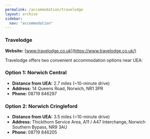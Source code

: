 ```yaml
---
permalink: /accommodation/travelodge
layout: archive
sidebar:
  nav: "accommodation"
---
```


### Travelodge

**Website:** [www.travelodge.co.uk](https://www.travelodge.co.uk/)

Travelodge offers two convenient accommodation options near UEA:

### Option 1: Norwich Central  
- **Distance from UEA:** 2.7 miles (~10-minute drive)  
- **Address:** 14 Queens Road, Norwich, NR1 3PR  
- **Phone:** 08719 846297  

### Option 2: Norwich Cringleford  
- **Distance from UEA:** 3.5 miles (~10-minute drive)  
- **Address:** Thickthorn Service Area, A11 / A47 Interchange, Norwich Southern Bypass, NR9 3AU  
- **Phone:** 08719 846205
